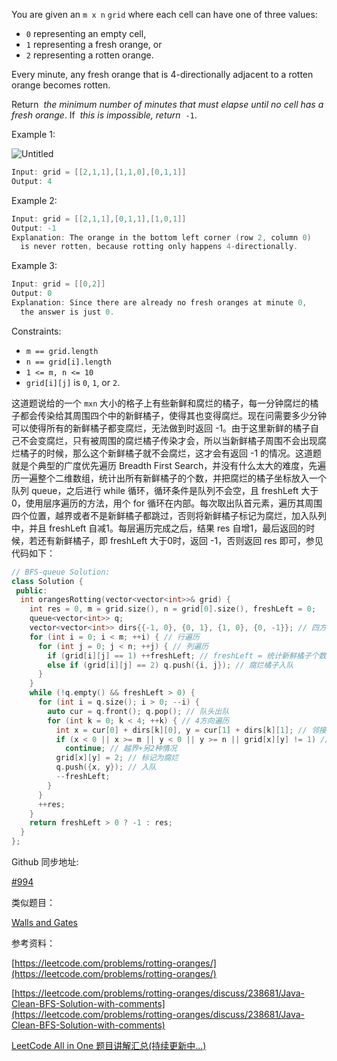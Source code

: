 You are given an `m x n` `grid` where each cell can have one of three values:

- `0` representing an empty cell,
- `1` representing a fresh orange, or
- `2` representing a rotten orange.

Every minute, any fresh orange that is 4-directionally adjacent to a rotten orange becomes rotten.

Return  _the minimum number of minutes that must elapse until no cell has a fresh orange_. If  _this is impossible, return_  `-1`.

Example 1:

![Untitled](https://prod-files-secure.s3.us-west-2.amazonaws.com/bfd53194-dc1b-48fe-b468-4b8f0627c3d5/4cb3e12e-010c-4f88-9eb2-0301bc002d7c/Untitled.png)

```cpp
Input: grid = [[2,1,1],[1,1,0],[0,1,1]]
Output: 4
```

Example 2:

```cpp
Input: grid = [[2,1,1],[0,1,1],[1,0,1]]
Output: -1
Explanation: The orange in the bottom left corner (row 2, column 0)
  is never rotten, because rotting only happens 4-directionally.
```

Example 3:

```cpp
Input: grid = [[0,2]]
Output: 0
Explanation: Since there are already no fresh oranges at minute 0,
  the answer is just 0.
```

Constraints:

- `m == grid.length`
- `n == grid[i].length`
- `1 <= m, n <= 10`
- `grid[i][j]` is `0`, `1`, or `2`.

这道题说给的一个 `mxn` 大小的格子上有些新鲜和腐烂的橘子，每一分钟腐烂的橘子都会传染给其周围四个中的新鲜橘子，使得其也变得腐烂。现在问需要多少分钟可以使得所有的新鲜橘子都变腐烂，无法做到时返回 -1。由于这里新鲜的橘子自己不会变腐烂，只有被周围的腐烂橘子传染才会，所以当新鲜橘子周围不会出现腐烂橘子的时候，那么这个新鲜橘子就不会腐烂，这才会有返回 -1 的情况。这道题就是个典型的广度优先遍历 Breadth First Search，并没有什么太大的难度，先遍历一遍整个二维数组，统计出所有新鲜橘子的个数，并把腐烂的橘子坐标放入一个队列 queue，之后进行 while 循环，循环条件是队列不会空，且 freshLeft 大于0，使用层序遍历的方法，用个 for 循环在内部。每次取出队首元素，遍历其周围四个位置，越界或者不是新鲜橘子都跳过，否则将新鲜橘子标记为腐烂，加入队列中，并且 freshLeft 自减1。每层遍历完成之后，结果 res 自增1，最后返回的时候，若还有新鲜橘子，即 freshLeft 大于0时，返回 -1，否则返回 res 即可，参见代码如下：

```cpp
// BFS-queue Solution:
class Solution {
 public:
  int orangesRotting(vector<vector<int>>& grid) {
    int res = 0, m = grid.size(), n = grid[0].size(), freshLeft = 0;
    queue<vector<int>> q;
    vector<vector<int>> dirs{{-1, 0}, {0, 1}, {1, 0}, {0, -1}}; // 四方向坐标
    for (int i = 0; i < m; ++i) { // 行遍历
      for (int j = 0; j < n; ++j) { // 列遍历
        if (grid[i][j] == 1) ++freshLeft; // freshLeft = 统计新鲜橘子个数
        else if (grid[i][j] == 2) q.push({i, j}); // 腐烂橘子入队
      }
    }
    while (!q.empty() && freshLeft > 0) {
      for (int i = q.size(); i > 0; --i) {
        auto cur = q.front(); q.pop(); // 队头出队
        for (int k = 0; k < 4; ++k) { // 4方向遍历
          int x = cur[0] + dirs[k][0], y = cur[1] + dirs[k][1]; // 邻接点
          if (x < 0 || x >= m || y < 0 || y >= n || grid[x][y] != 1) // 已腐烂or为空
            continue; // 越界+另2种情况
          grid[x][y] = 2; // 标记为腐烂
          q.push({x, y}); // 入队
          --freshLeft;
        }
      }
      ++res;
    }
    return freshLeft > 0 ? -1 : res;
  }
};
```

Github 同步地址:

[#994](https://github.com/grandyang/leetcode/issues/994)

类似题目：

[Walls and Gates](http://www.cnblogs.com/grandyang/p/5285868.html)

参考资料：

[https://leetcode.com/problems/rotting-oranges/](https://leetcode.com/problems/rotting-oranges/)

[https://leetcode.com/problems/rotting-oranges/discuss/238681/Java-Clean-BFS-Solution-with-comments](https://leetcode.com/problems/rotting-oranges/discuss/238681/Java-Clean-BFS-Solution-with-comments)

[LeetCode All in One 题目讲解汇总(持续更新中...)](https://www.cnblogs.com/grandyang/p/4606334.html)
